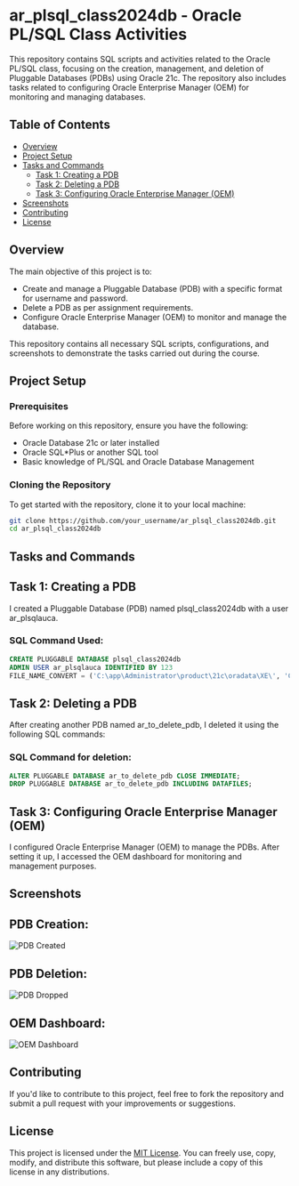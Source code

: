 # ar_plsql_class2024db - Oracle PL/SQL Class Activities

This repository contains SQL scripts and activities related to the Oracle PL/SQL class, focusing on the creation, management, and deletion of Pluggable Databases (PDBs) using Oracle 21c. The repository also includes tasks related to configuring Oracle Enterprise Manager (OEM) for monitoring and managing databases.

## Table of Contents
- [Overview](#overview)
- [Project Setup](#project-setup)
- [Tasks and Commands](#tasks-and-commands)
  - [Task 1: Creating a PDB](#task-1-creating-a-pdb)
  - [Task 2: Deleting a PDB](#task-2-deleting-a-pdb)
  - [Task 3: Configuring Oracle Enterprise Manager (OEM)](#task-3-configuring-oracle-enterprise-manager-oem)
- [Screenshots](#screenshots)
- [Contributing](#contributing)
- [License](#license)

## Overview

The main objective of this project is to:
- Create and manage a Pluggable Database (PDB) with a specific format for username and password.
- Delete a PDB as per assignment requirements.
- Configure Oracle Enterprise Manager (OEM) to monitor and manage the database.

This repository contains all necessary SQL scripts, configurations, and screenshots to demonstrate the tasks carried out during the course.

## Project Setup

### Prerequisites
Before working on this repository, ensure you have the following:
- Oracle Database 21c or later installed
- Oracle SQL*Plus or another SQL tool
- Basic knowledge of PL/SQL and Oracle Database Management

### Cloning the Repository
To get started with the repository, clone it to your local machine:

```bash
git clone https://github.com/your_username/ar_plsql_class2024db.git
cd ar_plsql_class2024db
```

## Tasks and Commands

## Task 1: Creating a PDB
I created a Pluggable Database (PDB) named plsql_class2024db with a user ar_plsqlauca.

### SQL Command Used:
```sql
CREATE PLUGGABLE DATABASE plsql_class2024db
ADMIN USER ar_plsqlauca IDENTIFIED BY 123
FILE_NAME_CONVERT = ('C:\app\Administrator\product\21c\oradata\XE\', 'C:\app\Administrator\product\21c\oradata\plsql_class2024db\');
```

## Task 2: Deleting a PDB

After creating another PDB named ar_to_delete_pdb, I deleted it using the following SQL commands:

### SQL Command for deletion:
```sql
ALTER PLUGGABLE DATABASE ar_to_delete_pdb CLOSE IMMEDIATE;
DROP PLUGGABLE DATABASE ar_to_delete_pdb INCLUDING DATAFILES;
```

## Task 3: Configuring Oracle Enterprise Manager (OEM)

I configured Oracle Enterprise Manager (OEM) to manage the PDBs. 
After setting it up, I accessed the OEM dashboard for monitoring and management purposes.

## Screenshots

## PDB Creation:

![PDB Created](https://github.com/Arnaudnshuti/Ar_plsql_class2024db/blob/main/screenshots/pdb_created.png?raw=true)


## PDB Deletion:

![PDB Dropped](https://github.com/Arnaudnshuti/Ar_plsql_class2024db/blob/main/screenshots/pdb_dropped.png?raw=true)

## OEM Dashboard:
![OEM Dashboard](https://github.com/Arnaudnshuti/Ar_plsql_class2024db/blob/main/screenshots/Oracle_Entrepr_dashboard.png?raw=true)

## Contributing

If you'd like to contribute to this project, feel free to fork the repository and submit a pull request with your improvements or suggestions.

## License

This project is licensed under the [MIT License](https://opensource.org/licenses/MIT). You can freely use, copy, modify, and distribute this software, but please include a copy of this license in any distributions.

















